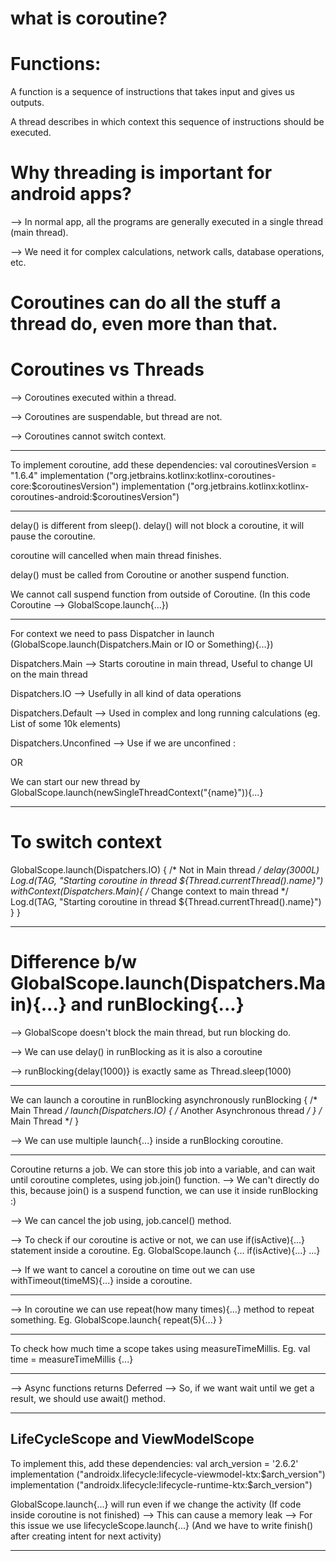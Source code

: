# what is coroutine?

# Functions:
A function is a sequence of instructions that takes input and gives us outputs.

A thread describes in which context this sequence of instructions should be executed.

# Why threading is important for android apps?
--> In normal app, all the programs are generally executed in a single thread (main thread).

--> We need it for complex calculations, network calls, database operations, etc.


# Coroutines can do all the stuff a thread do, even more than that.

# Coroutines vs Threads
--> Coroutines executed within a thread.

--> Coroutines are suspendable, but thread are not.

--> Coroutines cannot switch context.
 

---------------------------------------------------------------------------------------------

To implement coroutine, add these dependencies:
val coroutinesVersion = "1.6.4"
implementation ("org.jetbrains.kotlinx:kotlinx-coroutines-core:$coroutinesVersion")
implementation ("org.jetbrains.kotlinx:kotlinx-coroutines-android:$coroutinesVersion")


---------------------------------------------------------------------------------------------

delay() is different from sleep(). delay() will not block a coroutine, it will pause the coroutine.

coroutine will cancelled when main thread finishes.

delay() must be called from Coroutine or another suspend function.

We cannot call suspend function from outside of Coroutine. (In this code Coroutine --> GlobalScope.launch{...})

--------------------------------------------------------------------------------------------

For context we need to pass Dispatcher in launch (GlobalScope.launch(Dispatchers.Main or IO or Something){...})

Dispatchers.Main --> Starts coroutine in main thread, Useful to change UI on the main thread

Dispatchers.IO --> Usefully in all kind of data operations

Dispatchers.Default --> Used in complex and long running calculations (eg. List of some 10k elements)

Dispatchers.Unconfined --> Use if we are unconfined :

OR 

We can start our new thread by
GlobalScope.launch(newSingleThreadContext("{name}")){...}

-------------------------------------------------------------------------------------------

# To switch context

GlobalScope.launch(Dispatchers.IO) {  /* Not in Main thread */
    delay(3000L)
    Log.d(TAG, "Starting coroutine in thread ${Thread.currentThread().name}")
    withContext(Dispatchers.Main){ /* Change context to main thread */
        Log.d(TAG, "Starting coroutine in thread ${Thread.currentThread().name}")
    }
}


----------------------------------------------------------------------------------------------

# Difference b/w GlobalScope.launch(Dispatchers.Main){...} and runBlocking{...}

--> GlobalScope doesn't block the main thread, but run blocking do.


--> We can use delay() in runBlocking as it is also a coroutine

--> runBlocking{delay(1000)} is exactly same as Thread.sleep(1000)

------------------------------------------------------------------------------------------------

We can launch a coroutine in runBlocking asynchronously
runBlocking {
    /* Main Thread */
    launch(Dispatchers.IO) {
        /* Another Asynchronous thread */
    }
    /* Main Thread */
}

--> We can use multiple launch{...} inside a runBlocking coroutine.

-----------------------------------------------------------------------------------------------

Coroutine returns a job.
We can store this job into a variable, and can wait until coroutine completes, using job.join() function.
--> We can't directly do this, because join() is a suspend function, we can use it inside runBlocking :)

--> We can cancel the job using, job.cancel() method.


--> To check if our coroutine is active or not, we can use if(isActive){...} statement inside a coroutine.
Eg. GlobalScope.launch {... if(isActive){...} ...}


--> If we want to cancel a coroutine on time out we can use withTimeout(timeMS){...} inside a coroutine.


-----------------------------------------------------------------------------------------------

--> In coroutine we can use repeat(how many times){...} method to repeat something.
Eg. 
GlobalScope.launch{
    repeat(5){...}
}

------------------------------------------------------------------------------------------------


To check how much time a scope takes using measureTimeMillis.
Eg.
val time = measureTimeMillis {...}

------------------------------------------------------------------------------------------------

--> Async functions returns Deferred<Datatype>
--> So, if we want wait until we get a result, we should use await() method.

-----------------------------------------------------------------------------------------------

## LifeCycleScope and ViewModelScope

To implement this, add these dependencies:
val arch_version = '2.6.2'
implementation ("androidx.lifecycle:lifecycle-viewmodel-ktx:$arch_version")
implementation ("androidx.lifecycle:lifecycle-runtime-ktx:$arch_version")


GlobalScope.launch{...} will run even if we change the activity (If code inside coroutine is not finished)
--> This can cause a memory leak
--> For this issue we use lifecycleScope.launch{...} (And we have to write finish() after creating intent for next activity)

-------------------------------------------------------------------------------------------------




